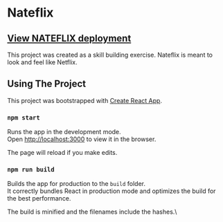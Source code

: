 # Nateflix

 ## [View NATEFLIX deployment](https://nateflix-build.web.app/)

This project was created as a skill building exercise. Nateflix is meant to look and feel like Netflix.

## Using The Project

This project was bootstrapped with [Create React App](https://github.com/facebook/create-react-app).

### `npm start`

Runs the app in the development mode.\
Open [http://localhost:3000](http://localhost:3000) to view it in the browser.

The page will reload if you make edits.

### `npm run build`

Builds the app for production to the `build` folder.\
It correctly bundles React in production mode and optimizes the build for the best performance.

The build is minified and the filenames include the hashes.\

